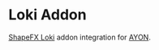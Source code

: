 # Loki Addon

[ShapeFX Loki](https://shapefx.app/) addon integration for [AYON](https://ynput.io/ayon/).